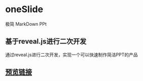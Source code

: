 # oneSlide
极简 MarkDown PPt
## 基于reveal.js进行二次开发
通过reveal.js进行二次开发，实现一个可以快速制作简洁PPT的产品

## [预览链接](https://wangxiaozhan.github.io/oneSlide/oneslide/demo.html)
